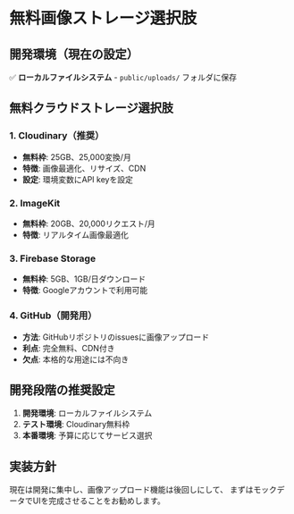 # 無料画像ストレージ選択肢

## 開発環境（現在の設定）
✅ **ローカルファイルシステム** - `public/uploads/` フォルダに保存

## 無料クラウドストレージ選択肢

### 1. Cloudinary（推奨）
- **無料枠**: 25GB、25,000変換/月
- **特徴**: 画像最適化、リサイズ、CDN
- **設定**: 環境変数にAPI keyを設定

### 2. ImageKit
- **無料枠**: 20GB、20,000リクエスト/月
- **特徴**: リアルタイム画像最適化

### 3. Firebase Storage
- **無料枠**: 5GB、1GB/日ダウンロード
- **特徴**: Googleアカウントで利用可能

### 4. GitHub（開発用）
- **方法**: GitHubリポジトリのissuesに画像アップロード
- **利点**: 完全無料、CDN付き
- **欠点**: 本格的な用途には不向き

## 開発段階の推奨設定

1. **開発環境**: ローカルファイルシステム
2. **テスト環境**: Cloudinary無料枠
3. **本番環境**: 予算に応じてサービス選択

## 実装方針

現在は開発に集中し、画像アップロード機能は後回しにして、
まずはモックデータでUIを完成させることをお勧めします。